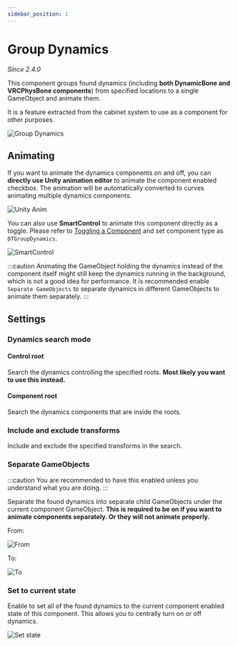 ```yaml
---
sidebar_position: 1
---
```


# Group Dynamics

*Since 2.4.0*

This component groups found dynamics (including **both DynamicBone and VRCPhysBone components**) from specified locations to a single GameObject and animate them.

It is a feature extracted from the cabinet system to use as a component for other purposes.

![Group Dynamics](/img/comp-group-dyn.png)

## Animating

If you want to animate the dynamics components on and off, you can **directly use Unity animation editor** to animate the component enabled checkbox. The animation will be automatically converted to curves animating multiple dynamics components.

![Unity Anim](/img/comp-group-dyn-unity-anim.png)

You can also use **SmartControl** to animate this component directly as a toggle. Please refer to [Toggling a Component](/docs/getting-started/smart-control/binary/toggling-a-component) and set component type as `DTGroupDynamics`.

![SmartControl](/img/comp-group-dyn-smartcontrol.png)

:::caution
Animating the GameObject holding the dynamics instead of the component itself might still keep the dynamics running in the background, which is not a good idea for performance. It is recommended enable `Separate GameObjects` to separate dynamics in different GameObjects to animate them separately.
:::

## Settings

### Dynamics search mode
#### Control root

Search the dynamics controlling the specified roots. **Most likely you want to use this instead.**

#### Component root

Search the dynamics components that are inside the roots.

### Include and exclude transforms

Include and exclude the specified transforms in the search.

### Separate GameObjects

:::caution
You are recommended to have this enabled unless you understand what you are doing.
:::

Separate the found dynamics into separate child GameObjects under the current component GameObject. **This is required to be on if you want to animate components separately. Or they will not animate properly.**

From:

![From](/img/comp-group-dyn-separate-obj-1.png)

To:

![To](/img/comp-group-dyn-separate-obj-2.png)

### Set to current state

Enable to set all of the found dynamics to the current component enabled state of this component. This allows you to centrally turn on or off dynamics.

![Set state](/img/comp-group-dyn-set-state.png)
